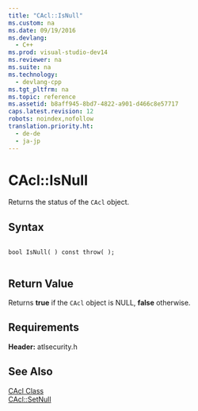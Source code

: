 ```yaml
---
title: "CAcl::IsNull"
ms.custom: na
ms.date: 09/19/2016
ms.devlang: 
  - C++
ms.prod: visual-studio-dev14
ms.reviewer: na
ms.suite: na
ms.technology: 
  - devlang-cpp
ms.tgt_pltfrm: na
ms.topic: reference
ms.assetid: b8aff945-8bd7-4822-a901-d466c8e57717
caps.latest.revision: 12
robots: noindex,nofollow
translation.priority.ht: 
  - de-de
  - ja-jp
---
```

# CAcl::IsNull
Returns the status of the `CAcl` object.  
  
## Syntax  
  
```  
  
bool IsNull( ) const throw( );  
  
```  
  
## Return Value  
 Returns **true** if the `CAcl` object is NULL, **false** otherwise.  
  
## Requirements  
 **Header:** atlsecurity.h  
  
## See Also  
 [CAcl Class](../vs140/CAcl-Class.md)   
 [CAcl::SetNull](../vs140/CAcl--SetNull.md)